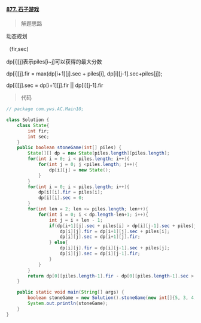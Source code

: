 #### [877. 石子游戏](https://leetcode-cn.com/problems/stone-game/)

> 解题思路

动态规划

（fir,sec)

dp[i]\[j]表示piles[i~j]可以获得的最大分数

dp[i]\[j].fir = max(dp[i+1]\[j].sec + piles[i], dp[i]\[j-1].sec+piles[j]);

dp[i]\[j].sec = dp[i+1]\[j].fir || dp[i]\[j-1].fir

> 代码

```java
// package com.yws.AC.Main10;

class Solution {
    class State{
        int fir;
        int sec;
    }
    public boolean stoneGame(int[] piles) {
        State[][] dp = new State[piles.length][piles.length];
        for(int i = 0; i < piles.length; i++){
            for(int j = 0; j <piles.length; j++){
                dp[i][j] = new State();
            }
        }
        for(int i = 0; i < piles.length; i++){
            dp[i][i].fir = piles[i];
            dp[i][i].sec = 0;
        }
        for(int len = 2; len <= piles.length; len++){
            for(int i = 0; i < dp.length-len+1; i++){
                int j = i + len - 1;
                if(dp[i+1][j].sec + piles[i] > dp[i][j-1].sec + piles[j]){
                    dp[i][j].fir = dp[i+1][j].sec + piles[i];
                    dp[i][j].sec = dp[i+1][j].fir;
                } else{
                    dp[i][j].fir = dp[i][j-1].sec + piles[j];
                    dp[i][j].sec = dp[i][j-1].fir;
                }
            }
        }
        return dp[0][piles.length-1].fir - dp[0][piles.length-1].sec > 0;
    }

    public static void main(String[] args) {
        boolean stoneGame = new Solution().stoneGame(new int[]{5, 3, 4, 5});
        System.out.println(stoneGame);
    }
}
```

